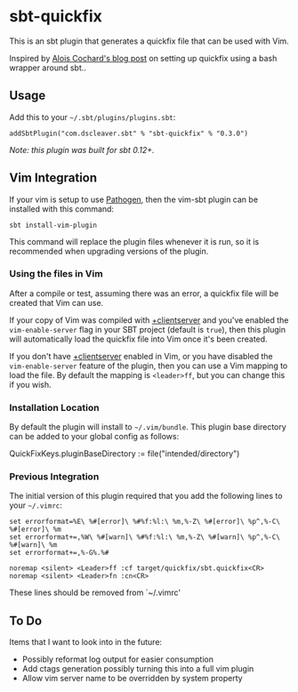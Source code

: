 # sbt-quickfix

This is an sbt plugin that generates a quickfix file that can be used with Vim.

Inspired by [Alois Cochard's blog post] on setting up quickfix using a bash wrapper around sbt..

## Usage

Add this to your `~/.sbt/plugins/plugins.sbt`:

    addSbtPlugin("com.dscleaver.sbt" % "sbt-quickfix" % "0.3.0")

*Note: this plugin was built for sbt 0.12+.*

## Vim Integration

If your vim is setup to use [Pathogen], then the vim-sbt plugin can be installed with this command:

    sbt install-vim-plugin

This command will replace the plugin files whenever it is run, so it is recommended when upgrading versions of the plugin.

### Using the files in Vim

After a compile or test, assuming there was an error, a quickfix file will be created that Vim can use.

If your copy of Vim was compiled with [+clientserver] and you've enabled the `vim-enable-server` flag in your SBT project (default is `true`), then this plugin will automatically load the quickfix file into Vim once it's been created.

If you don't have [+clientserver] enabled in Vim, or you have disabled the `vim-enable-server` feature of the plugin, then you can use a Vim mapping to load the file.  By default the mapping is `<leader>ff`, but you can change this if you wish.

### Installation Location

By default the plugin will install to `~/.vim/bundle`. This plugin base directory can be added to your global config as follows:

   QuickFixKeys.pluginBaseDirectory := file("intended/directory") 

### Previous Integration

The initial version of this plugin required that you add the following lines to your `~/.vimrc`:

    set errorformat=%E\ %#[error]\ %#%f:%l:\ %m,%-Z\ %#[error]\ %p^,%-C\ %#[error]\ %m
    set errorformat+=,%W\ %#[warn]\ %#%f:%l:\ %m,%-Z\ %#[warn]\ %p^,%-C\ %#[warn]\ %m
    set errorformat+=,%-G%.%#

    noremap <silent> <Leader>ff :cf target/quickfix/sbt.quickfix<CR>
    noremap <silent> <Leader>fn :cn<CR>

These lines should be removed from `~/.vimrc'

## To Do 

Items that I want to look into in the future:

* Possibly reformat log output for easier consumption
* Add ctags generation possibly turning this into a full vim plugin
* Allow vim server name to be overridden by system property

[Alois Cochard's blog post]: http://aloiscochard.blogspot.co.uk/2013/02/quick-bug-fixing-in-scala-with-sbt-and.html
[Pathogen]: https://github.com/tpope/vim-pathogen
[+clientserver]: http://vimhelp.appspot.com/remote.txt.html#clientserver
